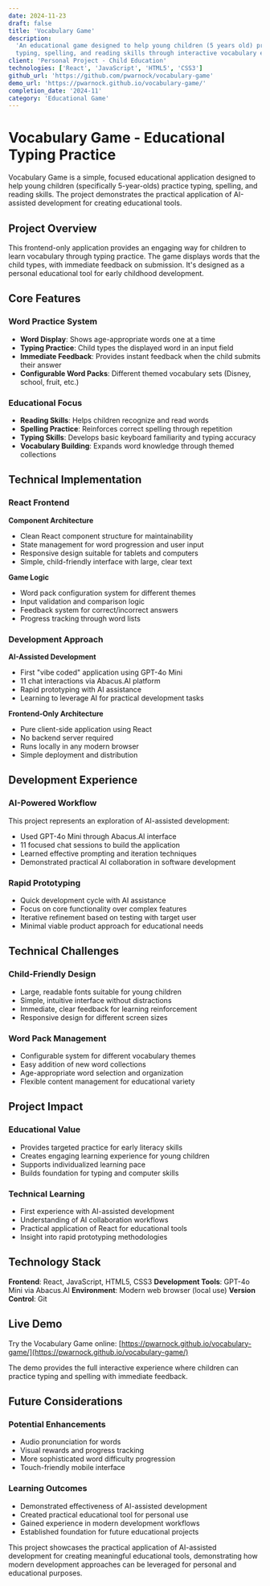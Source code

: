 ```yaml
---
date: 2024-11-23
draft: false
title: 'Vocabulary Game'
description:
  'An educational game designed to help young children (5 years old) practice
  typing, spelling, and reading skills through interactive vocabulary exercises.'
client: 'Personal Project - Child Education'
technologies: ['React', 'JavaScript', 'HTML5', 'CSS3']
github_url: 'https://github.com/pwarnock/vocabulary-game'
demo_url: 'https://pwarnock.github.io/vocabulary-game/'
completion_date: '2024-11'
category: 'Educational Game'
---
```


# Vocabulary Game - Educational Typing Practice

Vocabulary Game is a simple, focused educational application designed to help
young children (specifically 5-year-olds) practice typing, spelling, and reading
skills. The project demonstrates the practical application of AI-assisted
development for creating educational tools.

## Project Overview

This frontend-only application provides an engaging way for children to learn
vocabulary through typing practice. The game displays words that the child
types, with immediate feedback on submission. It's designed as a personal
educational tool for early childhood development.

## Core Features

### Word Practice System

- **Word Display**: Shows age-appropriate words one at a time
- **Typing Practice**: Child types the displayed word in an input field
- **Immediate Feedback**: Provides instant feedback when the child submits their
  answer
- **Configurable Word Packs**: Different themed vocabulary sets (Disney, school,
  fruit, etc.)

### Educational Focus

- **Reading Skills**: Helps children recognize and read words
- **Spelling Practice**: Reinforces correct spelling through repetition
- **Typing Skills**: Develops basic keyboard familiarity and typing accuracy
- **Vocabulary Building**: Expands word knowledge through themed collections

## Technical Implementation

### React Frontend

**Component Architecture**

- Clean React component structure for maintainability
- State management for word progression and user input
- Responsive design suitable for tablets and computers
- Simple, child-friendly interface with large, clear text

**Game Logic**

- Word pack configuration system for different themes
- Input validation and comparison logic
- Feedback system for correct/incorrect answers
- Progress tracking through word lists

### Development Approach

**AI-Assisted Development**

- First "vibe coded" application using GPT-4o Mini
- 11 chat interactions via Abacus.AI platform
- Rapid prototyping with AI assistance
- Learning to leverage AI for practical development tasks

**Frontend-Only Architecture**

- Pure client-side application using React
- No backend server required
- Runs locally in any modern browser
- Simple deployment and distribution

## Development Experience

### AI-Powered Workflow

This project represents an exploration of AI-assisted development:

- Used GPT-4o Mini through Abacus.AI interface
- 11 focused chat sessions to build the application
- Learned effective prompting and iteration techniques
- Demonstrated practical AI collaboration in software development

### Rapid Prototyping

- Quick development cycle with AI assistance
- Focus on core functionality over complex features
- Iterative refinement based on testing with target user
- Minimal viable product approach for educational needs

## Technical Challenges

### Child-Friendly Design

- Large, readable fonts suitable for young children
- Simple, intuitive interface without distractions
- Immediate, clear feedback for learning reinforcement
- Responsive design for different screen sizes

### Word Pack Management

- Configurable system for different vocabulary themes
- Easy addition of new word collections
- Age-appropriate word selection and organization
- Flexible content management for educational variety

## Project Impact

### Educational Value

- Provides targeted practice for early literacy skills
- Creates engaging learning experience for young children
- Supports individualized learning pace
- Builds foundation for typing and computer skills

### Technical Learning

- First experience with AI-assisted development
- Understanding of AI collaboration workflows
- Practical application of React for educational tools
- Insight into rapid prototyping methodologies

## Technology Stack

**Frontend**: React, JavaScript, HTML5, CSS3 **Development Tools**: GPT-4o Mini
via Abacus.AI **Environment**: Modern web browser (local use) **Version
Control**: Git

## Live Demo

Try the Vocabulary Game online:
[https://pwarnock.github.io/vocabulary-game/](https://pwarnock.github.io/vocabulary-game/)

The demo provides the full interactive experience where children can practice
typing and spelling with immediate feedback.

## Future Considerations

### Potential Enhancements

- Audio pronunciation for words
- Visual rewards and progress tracking
- More sophisticated word difficulty progression
- Touch-friendly mobile interface

### Learning Outcomes

- Demonstrated effectiveness of AI-assisted development
- Created practical educational tool for personal use
- Gained experience in modern development workflows
- Established foundation for future educational projects

This project showcases the practical application of AI-assisted development for
creating meaningful educational tools, demonstrating how modern development
approaches can be leveraged for personal and educational purposes.
